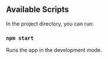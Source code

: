 ## Available Scripts

In the project directory, you can run:

### `npm start`

Runs the app in the development mode.